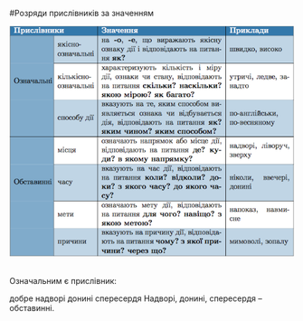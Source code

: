 #Розряди прислiвникiв за значенням

<div class="center">
<img src="../pics/9/1.png" width="700px" class="center"/>
</div>
<br>

<quiz> 
    <question>
       <p>Означальним є прислівник:</p>
           <answer correct>добре</answer>
           <answer>надворі</answer>
           <answer>донині</answer>
           <answer>спересердя</answer>
      <explanation>
Надворі, донині, спересердя – обставинні.
 </explanation>
    </question>
</quiz> 
